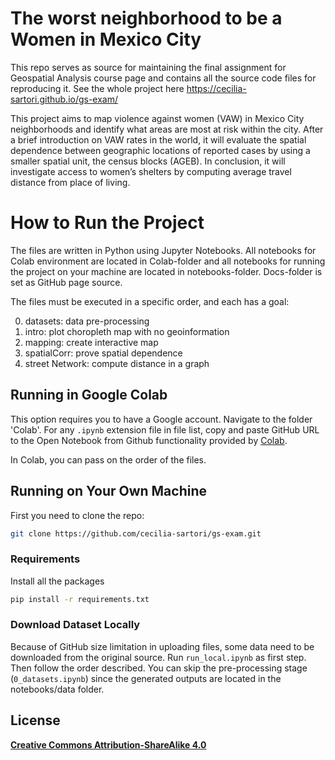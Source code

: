 # The worst neighborhood to be a Women in Mexico City

This repo serves as source for maintaining the final assignment for Geospatial Analysis course page and contains all the source code files for reproducing it. See the whole project here https://cecilia-sartori.github.io/gs-exam/

This project aims to map violence against women (VAW) in Mexico City neighborhoods and identify what areas are most at risk within the city. After a brief introduction on VAW rates in the world, it will evaluate the spatial dependence between geographic locations of reported cases by using a smaller spatial unit, the census blocks (AGEB). In conclusion, it will investigate access to women’s shelters by computing average travel distance from place of living.


# How to Run the Project

The files are written in Python using Jupyter Notebooks. All notebooks for Colab environment are located in Colab-folder and all notebooks for running the project on your machine are located in notebooks-folder.
Docs-folder is set as GitHub page source.

The files must be executed in a specific order, and each has a goal:

0. datasets: data pre-processing
1. intro: plot choropleth map with no geoinformation
2. mapping: create interactive map
3. spatialCorr: prove spatial dependence
4. street Network: compute distance in a graph


## Running in Google Colab

This option requires you to have a Google account. 
Navigate to the folder 'Colab'. For any `.ipynb` extension file in file list, copy and paste GitHub URL to the Open Notebook from Github functionality provided by [Colab](https://colab.research.google.com/).

In Colab, you can pass on the order of the files.  


## Running on Your Own Machine

First you need to clone the repo: 
```bash
git clone https://github.com/cecilia-sartori/gs-exam.git
```

### Requirements ###

Install all the packages

```bash
pip install -r requirements.txt
```

### Download Dataset Locally ###

Because of GitHub size limitation in uploading files, some data need to be downloaded from the original source.
Run `run_local.ipynb` as first step. Then follow the order described. 
You can skip the pre-processing stage (`0_datasets.ipynb`) since the generated outputs are located in the notebooks/data folder.


## License

**[Creative Commons Attribution-ShareAlike 4.0](https://creativecommons.org/licenses/by-sa/4.0/legalcode)**



